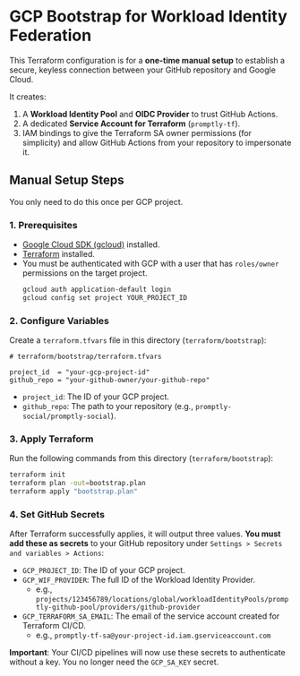 # GCP Bootstrap for Workload Identity Federation

This Terraform configuration is for a **one-time manual setup** to establish a secure, keyless connection between your GitHub repository and Google Cloud.

It creates:

1.  A **Workload Identity Pool** and **OIDC Provider** to trust GitHub Actions.
2.  A dedicated **Service Account for Terraform** (`promptly-tf`).
3.  IAM bindings to give the Terraform SA owner permissions (for simplicity) and allow GitHub Actions from your repository to impersonate it.

## Manual Setup Steps

You only need to do this once per GCP project.

### 1. Prerequisites

- [Google Cloud SDK (gcloud)](https://cloud.google.com/sdk/install) installed.
- [Terraform](https://developer.hashicorp.com/terraform/install) installed.
- You must be authenticated with GCP with a user that has `roles/owner` permissions on the target project.
  ```sh
  gcloud auth application-default login
  gcloud config set project YOUR_PROJECT_ID
  ```

### 2. Configure Variables

Create a `terraform.tfvars` file in this directory (`terraform/bootstrap`):

```hcl
# terraform/bootstrap/terraform.tfvars

project_id  = "your-gcp-project-id"
github_repo = "your-github-owner/your-github-repo"
```

- `project_id`: The ID of your GCP project.
- `github_repo`: The path to your repository (e.g., `promptly-social/promptly-social`).

### 3. Apply Terraform

Run the following commands from this directory (`terraform/bootstrap`):

```sh
terraform init
terraform plan -out=bootstrap.plan
terraform apply "bootstrap.plan"
```

### 4. Set GitHub Secrets

After Terraform successfully applies, it will output three values. **You must add these as secrets** to your GitHub repository under `Settings > Secrets and variables > Actions`:

- `GCP_PROJECT_ID`: The ID of your GCP project.
- `GCP_WIF_PROVIDER`: The full ID of the Workload Identity Provider.
  - e.g., `projects/123456789/locations/global/workloadIdentityPools/promptly-github-pool/providers/github-provider`
- `GCP_TERRAFORM_SA_EMAIL`: The email of the service account created for Terraform CI/CD.
  - e.g., `promptly-tf-sa@your-project-id.iam.gserviceaccount.com`

**Important**: Your CI/CD pipelines will now use these secrets to authenticate without a key. You no longer need the `GCP_SA_KEY` secret.
